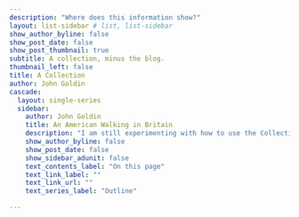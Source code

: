 ```yaml
---
description: "Where does this information show?"
layout: list-sidebar # list, list-sidebar
show_author_byline: false
show_post_date: false
show_post_thumbnail: true
subtitle: A collection, minus the blog.
thumbnail_left: false
title: A Collection
author: John Goldin
cascade:
  layout: single-series
  sidebar:
    author: John Goldin
    title: An American Walking in Britain
    description: "I am still experimenting with how to use the Collections section of the Hugo Apéro theme. Here I have placed the three blog posts I did on An American Walking in Britain. I am showing the same information copied from a *series* of blog posts to see how that compares with organizing the information as a collection of web pages."
    show_author_byline: false
    show_post_date: false
    show_sidebar_adunit: false
    text_contents_label: "On this page"
    text_link_label: ""
    text_link_url: ""
    text_series_label: "Outline"

---
```


